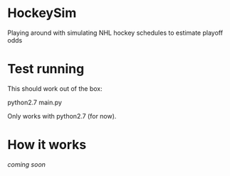 # HockeySim
Playing around with simulating NHL hockey schedules to estimate playoff odds

# Test running

This should work out of the box:

python2.7 main.py

Only works with python2.7 (for now).

# How it works

*coming soon*
